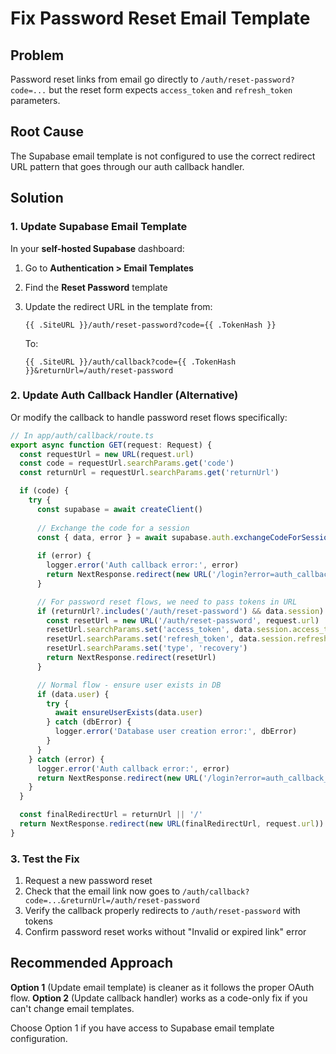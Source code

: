 # Fix Password Reset Email Template

## Problem
Password reset links from email go directly to `/auth/reset-password?code=...` but the reset form expects `access_token` and `refresh_token` parameters.

## Root Cause
The Supabase email template is not configured to use the correct redirect URL pattern that goes through our auth callback handler.

## Solution

### 1. Update Supabase Email Template

In your **self-hosted Supabase** dashboard:

1. Go to **Authentication > Email Templates**
2. Find the **Reset Password** template
3. Update the redirect URL in the template from:
   ```
   {{ .SiteURL }}/auth/reset-password?code={{ .TokenHash }}
   ```
   
   To:
   ```
   {{ .SiteURL }}/auth/callback?code={{ .TokenHash }}&returnUrl=/auth/reset-password
   ```

### 2. Update Auth Callback Handler (Alternative)

Or modify the callback to handle password reset flows specifically:

```typescript
// In app/auth/callback/route.ts
export async function GET(request: Request) {
  const requestUrl = new URL(request.url)
  const code = requestUrl.searchParams.get('code')
  const returnUrl = requestUrl.searchParams.get('returnUrl')

  if (code) {
    try {
      const supabase = await createClient()
      
      // Exchange the code for a session
      const { data, error } = await supabase.auth.exchangeCodeForSession(code)
      
      if (error) {
        logger.error('Auth callback error:', error)
        return NextResponse.redirect(new URL('/login?error=auth_callback_error', request.url))
      }

      // For password reset flows, we need to pass tokens in URL
      if (returnUrl?.includes('/auth/reset-password') && data.session) {
        const resetUrl = new URL('/auth/reset-password', request.url)
        resetUrl.searchParams.set('access_token', data.session.access_token)
        resetUrl.searchParams.set('refresh_token', data.session.refresh_token)
        resetUrl.searchParams.set('type', 'recovery')
        return NextResponse.redirect(resetUrl)
      }

      // Normal flow - ensure user exists in DB
      if (data.user) {
        try {
          await ensureUserExists(data.user)
        } catch (dbError) {
          logger.error('Database user creation error:', dbError)
        }
      }
    } catch (error) {
      logger.error('Auth callback error:', error)
      return NextResponse.redirect(new URL('/login?error=auth_callback_error', request.url))
    }
  }

  const finalRedirectUrl = returnUrl || '/'
  return NextResponse.redirect(new URL(finalRedirectUrl, request.url))
}
```

### 3. Test the Fix

1. Request a new password reset
2. Check that the email link now goes to `/auth/callback?code=...&returnUrl=/auth/reset-password`  
3. Verify the callback properly redirects to `/auth/reset-password` with tokens
4. Confirm password reset works without "Invalid or expired link" error

## Recommended Approach

**Option 1** (Update email template) is cleaner as it follows the proper OAuth flow.
**Option 2** (Update callback handler) works as a code-only fix if you can't change email templates.

Choose Option 1 if you have access to Supabase email template configuration.